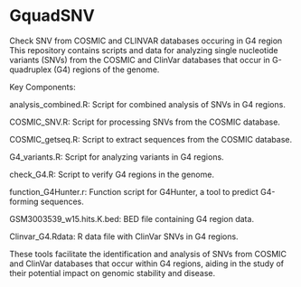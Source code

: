 # GquadSNV
Check SNV from COSMIC and CLINVAR databases occuring in G4 region
This repository contains scripts and data for analyzing single nucleotide variants (SNVs) from the COSMIC and ClinVar databases that occur in G-quadruplex (G4) regions of the genome.

Key Components:

analysis_combined.R: Script for combined analysis of SNVs in G4 regions.

COSMIC_SNV.R: Script for processing SNVs from the COSMIC database.

COSMIC_getseq.R: Script to extract sequences from the COSMIC database.

G4_variants.R: Script for analyzing variants in G4 regions.

check_G4.R: Script to verify G4 regions in the genome.

function_G4Hunter.r: Function script for G4Hunter, a tool to predict G4-forming sequences.

GSM3003539_w15.hits.K.bed: BED file containing G4 region data.

Clinvar_G4.Rdata: R data file with ClinVar SNVs in G4 regions.

These tools facilitate the identification and analysis of SNVs from COSMIC and ClinVar databases that occur within G4 regions, aiding in the study of their potential impact on genomic stability and disease.
